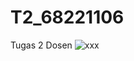 # T2_68221106
Tugas 2 Dosen
![xxx](https://user-images.githubusercontent.com/100188723/156276093-63d3f9fb-48c2-4332-bc85-30c9b01566de.png)
